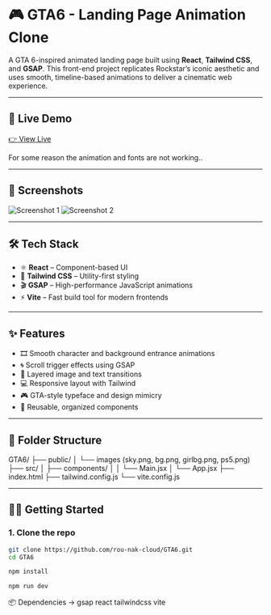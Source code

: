 # 🎮 GTA6 - Landing Page Animation Clone

A GTA 6-inspired animated landing page built using **React**, **Tailwind CSS**, and **GSAP**. This front-end project replicates 
Rockstar’s iconic aesthetic and uses smooth, timeline-based animations to deliver a cinematic web experience.

---

## 🚀 Live Demo

[👉 View Live](https://gta6-ead8.onrender.com) 

 For some reason the animation and fonts are not working.. 

---

## 📸 Screenshots

![Screenshot 1](./screenshots/Screenshot%2025-05-12%140603.png)
![Screenshot 2](./screenshots/Screenshot%2025-05-12%140611.png)

---

## 🛠️ Tech Stack

- ⚛️ **React** – Component-based UI  
- 🎨 **Tailwind CSS** – Utility-first styling  
- 🎬 **GSAP** – High-performance JavaScript animations  
- ⚡ **Vite** – Fast build tool for modern frontends  

---

## ✨ Features

- 🎞️ Smooth character and background entrance animations  
- 🌀 Scroll trigger effects using GSAP  
- 🧱 Layered image and text transitions  
- 💻 Responsive layout with Tailwind  
- 🎮 GTA-style typeface and design mimicry  
- 🔄 Reusable, organized components

---

## 📁 Folder Structure

GTA6/
├── public/
│ └── images (sky.png, bg.png, girlbg.png, ps5.png)
├── src/
│ ├── components/
│ │ └── Main.jsx
│ └── App.jsx
├── index.html
├── tailwind.config.js
└── vite.config.js


---

## 🧑‍💻 Getting Started

### 1. Clone the repo

```bash
git clone https://github.com/rou-nak-cloud/GTA6.git
cd GTA6

npm install

npm run dev

```

📦 Dependencies -> 
    gsap
    react
    tailwindcss
    vite
